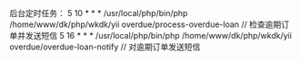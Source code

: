 后台定时任务：
5 10 * * * /usr/local/php/bin/php /home/www/dk/php/wkdk/yii overdue/process-overdue-loan // 检查逾期订单并发送短信
5 16 * * * /usr/local/php/bin/php /home/www/dk/php/wkdk/yii overdue/overdue-loan-notify // 对逾期订单发送短信